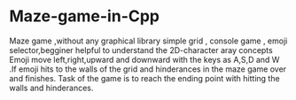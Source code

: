 # Maze-game-in-Cpp
Maze game ,without any graphical library simple grid , console game , emoji selector,begginer helpful to understand the 2D-character aray concepts
 Emoji move left,right,upward and downward with the keys as A,S,D and W .If emoji hits to the walls of the grid and hinderances in the maze game over and finishes.
 Task of the game is to reach the ending point with hitting the walls and hinderances.
